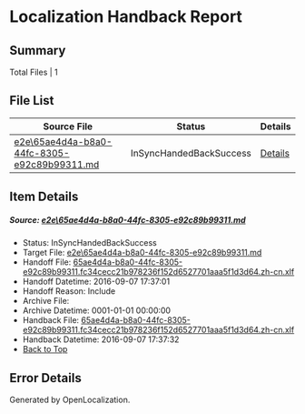 # <a name='report-top'></a> Localization Handback Report

## Summary
 Total Files | 1

## File List
 Source File | Status | Details 
 ----------- | ------ | ------- 
 [e2e\65ae4d4a-b8a0-44fc-8305-e92c89b99311.md](https://github.com/OpenLocalizationTestOrg/ol-test0/blob/45d9eddfee955efc8e4e848d01ae369c257b81fa/e2e/65ae4d4a-b8a0-44fc-8305-e92c89b99311.md) | InSyncHandedBackSuccess | [Details](#f0589831065dac28dfad96f6da9bee8bae5aab3c1)

## Item Details
##### <a name='f0589831065dac28dfad96f6da9bee8bae5aab3c1'></a> Source: [e2e\65ae4d4a-b8a0-44fc-8305-e92c89b99311.md](https://github.com/OpenLocalizationTestOrg/ol-test0/blob/45d9eddfee955efc8e4e848d01ae369c257b81fa/e2e/65ae4d4a-b8a0-44fc-8305-e92c89b99311.md)
* Status: InSyncHandedBackSuccess
* Target File: [e2e\65ae4d4a-b8a0-44fc-8305-e92c89b99311.md](https://github.com/OpenLocalizationTestOrg/ol-test0-zhcn/blob/995acc0f14ce7f09218594ff7ad5d5a891a021d1/e2e/65ae4d4a-b8a0-44fc-8305-e92c89b99311.md)
* Handoff File: [65ae4d4a-b8a0-44fc-8305-e92c89b99311.fc34cecc21b978236f152d6527701aaa5f1d3d64.zh-cn.xlf](https://github.com/OpenLocalizationTestOrg/ol-test0-handoff/blob/ae71273295c23842fcbe8d1fb5467e95829fea29/ol-handoff/OpenLocalizationTestOrg/ol-test0-zhcn/ci/ht/65ae4d4a-b8a0-44fc-8305-e92c89b99311.fc34cecc21b978236f152d6527701aaa5f1d3d64.zh-cn.xlf)
* Handoff Datetime: 2016-09-07 17:37:01
* Handoff Reason: Include
* Archive File: 
* Archive Datetime: 0001-01-01 00:00:00
* Handback File: [65ae4d4a-b8a0-44fc-8305-e92c89b99311.fc34cecc21b978236f152d6527701aaa5f1d3d64.zh-cn.xlf](https://github.com/OpenLocalizationTestOrg/ol-test0-handback/blob/bf490ca90379502e8a64de91d933a5615652f03d/ol-handback/OpenLocalizationTestOrg/ol-test0-zhcn/ci/ht/65ae4d4a-b8a0-44fc-8305-e92c89b99311.fc34cecc21b978236f152d6527701aaa5f1d3d64.zh-cn.xlf)
* Handback Datetime: 2016-09-07 17:37:32
* [Back to Top](#report-top)


## Error Details

Generated by OpenLocalization.
